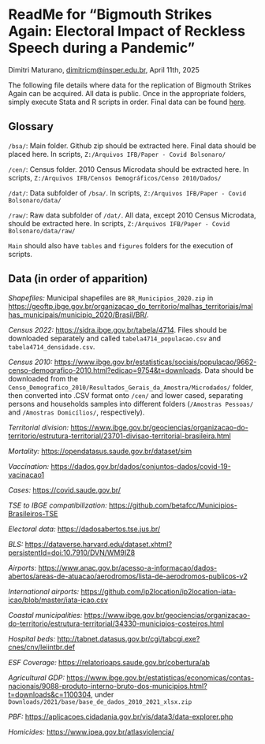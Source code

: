 # ReadMe for “Bigmouth Strikes Again: Electoral Impact of Reckless Speech during a Pandemic”

  Dimitri Maturano, [dimitricm@insper.edu.br](mailto:dimitricm@insper.edu.br), April 11th, 2025

The following file details where data for the replication of Bigmouth Strikes Again can be acquired. All data is public. Once in the appropriate folders, simply execute Stata and R scripts in order. Final data can be found [here](https://doi.org/10.7910/DVN/LNZX0T).

## Glossary
`/bsa/`: Main folder. Github zip should be extracted here. Final data should be placed here. In scripts, `Z:/Arquivos IFB/Paper - Covid Bolsonaro/`

`/cen/`: Census folder. 2010 Census Microdata should be extracted here. In scripts, `Z:/Arquivos IFB/Censos Demográficos/Censo 2010/Dados/`

`/dat/`: Data subfolder of `/bsa/`. In scripts, `Z:/Arquivos IFB/Paper - Covid Bolsonaro/data/`

`/raw/`: Raw data subfolder of `/dat/`. All data, except 2010 Census Microdata, should be extracted here. In scripts, `Z:/Arquivos IFB/Paper - Covid Bolsonaro/data/raw/`

`Main` should also have `tables` and `figures` folders for the execution of scripts.


## Data (in order of apparition)
*Shapefiles:* Municipal shapefiles are `BR_Municipios_2020.zip` in https://geoftp.ibge.gov.br/organizacao_do_territorio/malhas_territoriais/malhas_municipais/municipio_2020/Brasil/BR/.

*Census 2022:* https://sidra.ibge.gov.br/tabela/4714. Files should be downloaded separately and called `tabela4714_populacao.csv` and `tabela4714_densidade.csv`.

*Census 2010:* https://www.ibge.gov.br/estatisticas/sociais/populacao/9662-censo-demografico-2010.html?edicao=9754&t=downloads.
Data should be downloaded from the `Censo_Demografico_2010/Resultados_Gerais_da_Amostra/Microdados/` folder,
then converted into .CSV format onto `/cen/` and lower cased,
separating persons and households samples into different folders (`/Amostras Pessoas/` and `/Amostras Domicílios/`, respectively).

*Territorial division:* https://www.ibge.gov.br/geociencias/organizacao-do-territorio/estrutura-territorial/23701-divisao-territorial-brasileira.html

*Mortality:* https://opendatasus.saude.gov.br/dataset/sim

*Vaccination:* https://dados.gov.br/dados/conjuntos-dados/covid-19-vacinacao1

*Cases:* https://covid.saude.gov.br/

*TSE to IBGE compatibilization:* https://github.com/betafcc/Municipios-Brasileiros-TSE

*Electoral data:* https://dadosabertos.tse.jus.br/

*BLS:* https://dataverse.harvard.edu/dataset.xhtml?persistentId=doi:10.7910/DVN/WM9IZ8

*Airports:* https://www.anac.gov.br/acesso-a-informacao/dados-abertos/areas-de-atuacao/aerodromos/lista-de-aerodromos-publicos-v2

*International airports:* https://github.com/ip2location/ip2location-iata-icao/blob/master/iata-icao.csv

*Coastal municipalities:* https://www.ibge.gov.br/geociencias/organizacao-do-territorio/estrutura-territorial/34330-municipios-costeiros.html

*Hospital beds:* http://tabnet.datasus.gov.br/cgi/tabcgi.exe?cnes/cnv/leiintbr.def

*ESF Coverage:* https://relatorioaps.saude.gov.br/cobertura/ab

*Agricultural GDP:* https://www.ibge.gov.br/estatisticas/economicas/contas-nacionais/9088-produto-interno-bruto-dos-municipios.html?t=downloads&c=1100304, 
under `Downloads/2021/base/base_de_dados_2010_2021_xlsx.zip`

*PBF:* https://aplicacoes.cidadania.gov.br/vis/data3/data-explorer.php

*Homicides:* https://www.ipea.gov.br/atlasviolencia/
